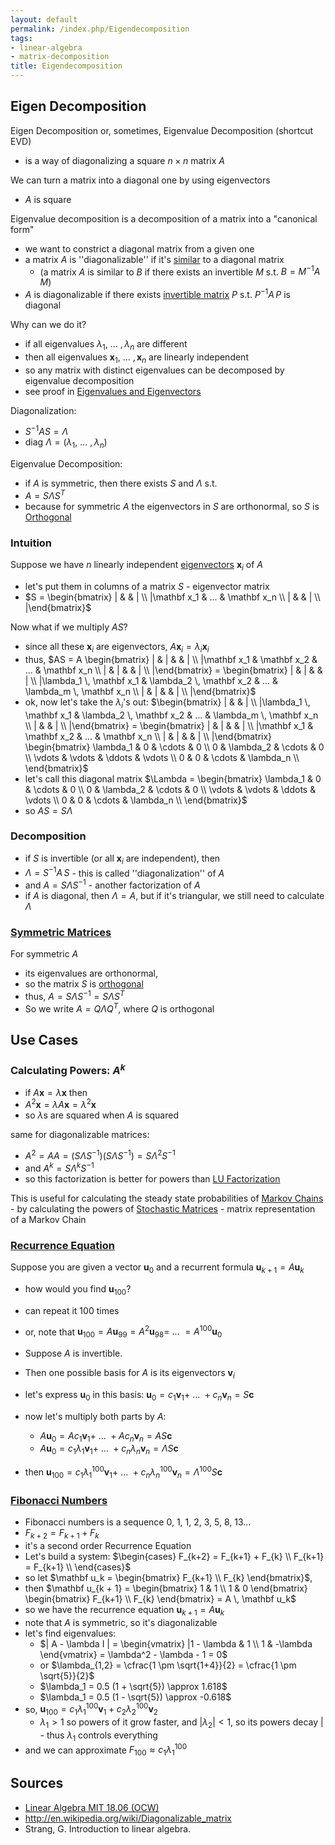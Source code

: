 ```yaml
---
layout: default
permalink: /index.php/Eigendecomposition
tags:
- linear-algebra
- matrix-decomposition
title: Eigendecomposition
---
```

## Eigen Decomposition
Eigen Decomposition or, sometimes, Eigenvalue Decomposition (shortcut EVD)
- is a way of diagonalizing a square $n \times n$ matrix $A$ 


We can turn a matrix into a diagonal one by using eigenvectors
- $A$ is square 


Eigenvalue decomposition is a decomposition of a matrix into a "canonical form"
- we want to constrict a diagonal matrix from a given one
- a matrix $A$ is ''diagonalizable'' if it's [similar](Similar_Matrices) to a diagonal matrix
  - (a matrix $A$ is similar to $B$ if there exists an invertible $M$ s.t. $B = M^{-1} A \, M$)
- $A$ is diagonalizable if there exists [invertible matrix](Inverse_Matrices) $P$ s.t.  $P^{-1} A \, P$ is diagonal



Why can we do it?
- if all eigenvalues $\lambda_1, \ ... \ , \lambda_n$ are different 
- then all eigenvalues $\mathbf x_1, \ ... \ , \mathbf x_n$ are linearly independent
- so any matrix with distinct eigenvalues can be decomposed by eigenvalue decomposition
- see proof in [Eigenvalues and Eigenvectors](Eigenvalues_and_Eigenvectors)


Diagonalization:
- $S^{-1} A S = \Lambda$
- $\text{diag } \Lambda = (\lambda_1, \ ... \ , \lambda_n)$


Eigenvalue Decomposition:
- if $A$ is symmetric, then there exists $S$ and $\Lambda$ s.t.
- $A = S \Lambda S^T$
- because for symmetric $A$ the eigenvectors in $S$ are orthonormal, so $S$ is [Orthogonal](Orthogonal_Matrices)



### Intuition
Suppose we have $n$ linearly independent [eigenvectors](Eigenvalues_and_Eigenvectors) $\mathbf x_i$ of $A$
- let's put them in columns of a matrix $S$ - eigenvector matrix 
- $S = \begin{bmatrix}
|  & & | \\ |\mathbf x_1 & ... & \mathbf x_n \\
|  & & | \\ |\end{bmatrix}$


Now what if we multiply $AS$? 
- since all these $\mathbf x_i$ are eigenvectors, $A \mathbf x_i = \lambda_i \mathbf x_i$ 
- thus, $AS = A \begin{bmatrix}
|  & | & & | \\ |\mathbf x_1 & \mathbf x_2 & ... & \mathbf x_n \\
|  & | & & | \\ |\end{bmatrix} = \begin{bmatrix}
|  & | & & | \\ |\lambda_1 \, \mathbf x_1 & \lambda_2 \, \mathbf x_2 & ... & \lambda_m \, \mathbf x_n \\
|  & | & & | \\ |\end{bmatrix}$ 
- ok, now let's take the $\lambda_i$'s out: $\begin{bmatrix}
|  & & | \\ |\lambda_1 \, \mathbf x_1 &  \lambda_2 \, \mathbf x_2 & ... & \lambda_m \, \mathbf x_n \\
|  & & | \\ |\end{bmatrix} = \begin{bmatrix}
|  & | & & | \\ |\mathbf x_1 & \mathbf x_2 & ... & \mathbf x_n \\
|  & | &  & | \\ |\end{bmatrix} 
\begin{bmatrix}
\lambda_1 & 0 & \cdots & 0 \\
0 & \lambda_2 & \cdots & 0 \\
\vdots & \vdots & \ddots & \vdots \\
0 & 0 & \cdots & \lambda_n \\
\end{bmatrix}$
- let's call this diagonal matrix $\Lambda = \begin{bmatrix}
\lambda_1 & 0 & \cdots & 0 \\
0 & \lambda_2 & \cdots & 0 \\
\vdots & \vdots & \ddots & \vdots \\
0 & 0 & \cdots & \lambda_n \\
\end{bmatrix}$
- so $AS = S \Lambda$


### Decomposition
- if $S$ is invertible (or all $\mathbf x_i$ are independent), then
- $\Lambda = S^{-1} A \, S$ - this is called ''diagonalization'' of $A$ 
- and $A = S \Lambda S^{-1}$ - another factorization of $A$ 
- if $A$ is diagonal, then $\Lambda = A$, but if it's triangular, we still need to calculate $\Lambda$


### [Symmetric Matrices](Symmetric_Matrices)
For symmetric $A$
- its eigenvalues are orthonormal,
- so the matrix $S$ is [orthogonal](Orthogonal_Matrices)
- thus, $A = S \Lambda S^{-1} = S \Lambda S^T$
- So we write $A = Q \Lambda Q^T$, where $Q$ is orthogonal



## Use Cases
### Calculating Powers: $A^k$
- if $A \mathbf x = \lambda \mathbf x$ then 
- $A^2 \mathbf x = \lambda A \mathbf x = \lambda^2 \mathbf x$
- so $\lambda$s are squared when $A$ is squared 

same for diagonalizable matrices:
- $A^2 = A A = (S \Lambda S^{-1}) (S \Lambda S^{-1}) = S \Lambda^2 S^{-1}$
- and $A^k = S \Lambda^k S^{-1}$
- so this factorization is better for powers than [LU Factorization](LU_Factorization)

This is useful for calculating the steady state probabilities of [Markov Chains](Markov_Chains) - by calculating the powers of [Stochastic Matrices](Stochastic_Matrices) - matrix representation of a Markov Chain


### [Recurrence Equation](Recurrence_Equation)
Suppose you are given a vector $\mathbf u_0$ and a recurrent formula $\mathbf u_{k+1} = A \mathbf u_{k}$
- how would you find $\mathbf u_{100}$?
- can repeat it 100 times 
- or, note that $\mathbf u_{100} = A \mathbf u_{99} = A^2 \mathbf u_{98} = \ ... \ =  A^{100} \mathbf u_{0}$

- Suppose $A$ is invertible. 
- Then one possible basis for $A$ is its eigenvectors $\mathbf v_i$
- let's express $\mathbf u_0$ in this basis: $\mathbf u_0 = c_1 \mathbf v_1 + \ ... \ + c_n \mathbf v_n = S \mathbf c$
- now let's multiply both parts by $A$:  
  - $A \mathbf u_0 = A c_1 \mathbf v_1 + \ ... \ + A c_n \mathbf v_n = A S \mathbf c$
  - $A \mathbf u_0 = c_1 \lambda_1 \mathbf v_1 + \ ... \ + c_n \lambda_n \mathbf v_n = \Lambda S \mathbf c$
- then $\mathbf u_{100} = c_1 \lambda_1^{100} \mathbf v_1 + \ ... \ + c_n \lambda_n^{100} \mathbf v_n = \Lambda^{100} S \mathbf c$


### [Fibonacci Numbers](Fibonacci_Numbers)
- Fibonacci numbers is a sequence 0, 1, 1, 2, 3, 5, 8, 13... 
- $F_{k + 2} = F_{k+ 1} + F_{k}$
- it's a second order Recurrence Equation
- Let's build a system: $\begin{cases}
F_{k+2} = F_{k+1} + F_{k} \\
F_{k+1} = F_{k+1} \\
\end{cases}$
- so let $\mathbf u_k = \begin{bmatrix} F_{k+1} \\ F_{k} \end{bmatrix}$, 
- then $\mathbf u_{k + 1} = \begin{bmatrix} 1 & 1 \\ 1 & 0 \end{bmatrix} \begin{bmatrix} F_{k+1} \\ F_{k} \end{bmatrix} = A \, \mathbf u_k$
- so we have the recurrence equation $\mathbf u_{k+1} = A \mathbf u_k$
- note that $A$ is symmetric, so it's diagonalizable 
- let's find eigenvalues:
  - $|  A - \lambda I | = \begin{vmatrix} |1 - \lambda & 1 \\ 
1  & -\lambda 
\end{vmatrix} = \lambda^2 - \lambda - 1 = 0$ 
  - or $\lambda_{1,2} = \cfrac{1 \pm \sqrt{1+4}}{2} = \cfrac{1 \pm \sqrt{5}}{2}$ 
  - $\lambda_1 = 0.5 (1 + \sqrt{5}) \approx  1.618$
  - $\lambda_1 = 0.5 (1 - \sqrt{5}) \approx -0.618$
- so, $\mathbf u_{100} = c_1 \lambda_1^{100} \mathbf v_1 + c_2 \lambda_2^{100} \mathbf v_2$
  - $\lambda_1 > 1$ so powers of it grow faster, and $| \lambda_2| < 1$, so its powers decay |  - thus $\lambda_1$ controls everything
- and we can approximate $F_{100} \approx c_1 \lambda_1^{100}$




## Sources
- [Linear Algebra MIT 18.06 (OCW)](Linear_Algebra_MIT_18.06_(OCW))
- http://en.wikipedia.org/wiki/Diagonalizable_matrix
- Strang, G. Introduction to linear algebra.
